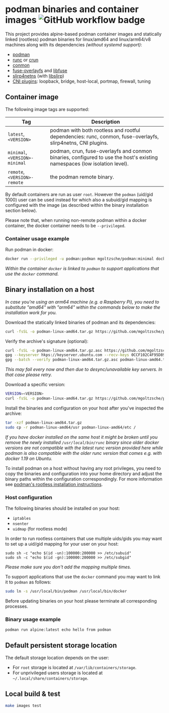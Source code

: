 # podman binaries and container images ![GitHub workflow badge](https://github.com/mgoltzsche/podman-static/workflows/Release/badge.svg)

This project provides alpine-based podman container images and statically linked (rootless) podman binaries for linux/amd64 and linux/arm64/v8 machines along with its dependencies _(without systemd support)_:
* [podman](https://github.com/containers/podman)
* [runc](https://github.com/opencontainers/runc/) or [crun](https://github.com/containers/crun)
* [conmon](https://github.com/containers/conmon)
* [fuse-overlayfs](https://github.com/containers/fuse-overlayfs) and [libfuse](https://github.com/libfuse/libfuse)
* [slirp4netns](https://github.com/rootless-containers/slirp4netns) (with [libslirp](https://gitlab.freedesktop.org/slirp/libslirp))
* [CNI plugins](https://github.com/containernetworking/plugins): loopback, bridge, host-local, portmap, firewall, tuning

## Container image

The following image tags are supported:

| Tag | Description |
| --- | ----------- |
| `latest`, `<VERSION>` | podman with both rootless and rootful dependencies: runc, conmon, fuse-overlayfs, slirp4netns, CNI plugins. |
| `minimal`, `<VERSION>-minimal` | podman, crun, fuse-overlayfs and conmon binaries, configured to use the host's existing namespaces (low isolation level). |
| `remote`, `<VERSION>-remote` | the podman remote binary. |

By default containers are run as user `root`.
However the `podman` (uid/gid 1000) user can be used instead for which also a subuid/gid mapping is configured with the image (as described within the binary installation section below).  

Please note that, when running non-remote podman within a docker container, the docker container needs to be `--privileged`.

### Container usage example

Run podman in docker:
```sh
docker run --privileged -u podman:podman mgoltzsche/podman:minimal docker run alpine:latest echo hello from nested container
```
_Within the container `docker` is linked to `podman` to support applications that use the `docker` command._

## Binary installation on a host

_In case you're using an arm64 machine (e.g. a Raspberry Pi), you need to substitute "amd64" with "arm64" within the commands below to make the installation work for you._  

Download the statically linked binaries of podman and its dependencies:
```sh
curl -fsSL -o podman-linux-amd64.tar.gz https://github.com/mgoltzsche/podman-static/releases/latest/download/podman-linux-amd64.tar.gz
```

Verify the archive's signature (optional):
```sh
curl -fsSL -o podman-linux-amd64.tar.gz.asc https://github.com/mgoltzsche/podman-static/releases/latest/download/podman-linux-amd64.tar.gz.asc
gpg --keyserver hkps://keyserver.ubuntu.com --recv-keys 0CCF102C4F95D89E583FF1D4F8B5AF50344BB503
gpg --batch --verify podman-linux-amd64.tar.gz.asc podman-linux-amd64.tar.gz
```
_This may fail every now and then due to desync/unavailable key servers. In that case please retry._  

Download a specific version:
```sh
VERSION=<VERSION>
curl -fsSL -o podman-linux-amd64.tar.gz https://github.com/mgoltzsche/podman-static/releases/download/$VERSION/podman-linux-amd64.tar.gz
```

Install the binaries and configuration on your host after you've inspected the archive:
```sh
tar -xzf podman-linux-amd64.tar.gz
sudo cp -r podman-linux-amd64/usr podman-linux-amd64/etc /
```

_If you have docker installed on the same host it might be broken until you remove the newly installed `/usr/local/bin/runc` binary since older docker versions are not compatible with the latest runc version provided here while podman is also compatible with the older runc version that comes e.g. with docker 1.19 on Ubuntu._

To install podman on a host without having any root privileges, you need to copy the binaries and configuration into your home directory and adjust the binary paths within the configuration correspondingly.
For more information see [podman's rootless installation instructions](https://github.com/containers/podman/blob/main/docs/tutorials/rootless_tutorial.md).

### Host configuration

The following binaries should be installed on your host:
* `iptables`
* `nsenter`
* `uidmap` (for rootless mode)

In order to run rootless containers that use multiple uids/gids you may want to set up a uid/gid mapping for your user on your host:
```
sudo sh -c "echo $(id -un):100000:200000 >> /etc/subuid"
sudo sh -c "echo $(id -gn):100000:200000 >> /etc/subgid"
```
_Please make sure you don't add the mapping multiple times._  

To support applications that use the `docker` command you may want to link it to `podman` as follows:
```sh
sudo ln -s /usr/local/bin/podman /usr/local/bin/docker
```

Before updating binaries on your host please terminate all corresponding processes.  

### Binary usage example

```sh
podman run alpine:latest echo hello from podman
```

## Default persistent storage location

The default storage location depends on the user:
* For `root` storage is located at `/var/lib/containers/storage`.
* For unprivileged users storage is located at `~/.local/share/containers/storage`.

## Local build & test

```sh
make images test
```
